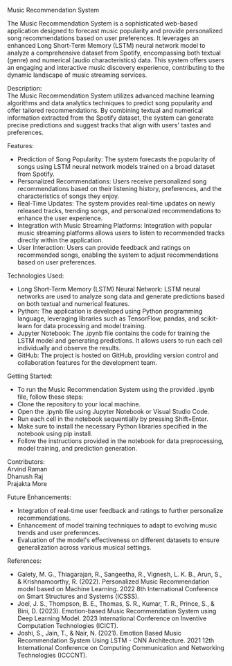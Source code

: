 Music Recommendation System<br>

The Music Recommendation System is a sophisticated web-based application designed to forecast music popularity and provide personalized song recommendations based on user preferences. It leverages an enhanced Long Short-Term Memory (LSTM) neural network model to analyze a comprehensive dataset from Spotify, encompassing both textual (genre) and numerical (audio characteristics) data. This system offers users an engaging and interactive music discovery experience, contributing to the dynamic landscape of music streaming services.<br>

Description:<br>
The Music Recommendation System utilizes advanced machine learning algorithms and data analytics techniques to predict song popularity and offer tailored recommendations. By combining textual and numerical information extracted from the Spotify dataset, the system can generate precise predictions and suggest tracks that align with users' tastes and preferences.<br>

Features:<br>
- Prediction of Song Popularity: The system forecasts the popularity of songs using LSTM neural network models trained on a broad dataset from Spotify.<br>
- Personalized Recommendations: Users receive personalized song recommendations based on their listening history, preferences, and the characteristics of songs they enjoy.<br>
- Real-Time Updates: The system provides real-time updates on newly released tracks, trending songs, and personalized recommendations to enhance the user experience.<br>
- Integration with Music Streaming Platforms: Integration with popular music streaming platforms allows users to listen to recommended tracks directly within the application.<br>
- User Interaction: Users can provide feedback and ratings on recommended songs, enabling the system to adjust recommendations based on user preferences.<br>

Technologies Used:<br>
- Long Short-Term Memory (LSTM) Neural Network: LSTM neural networks are used to analyze song data and generate predictions based on both textual and numerical features.<br>
- Python: The application is developed using Python programming language, leveraging libraries such as TensorFlow, pandas, and scikit-learn for data processing and model training.<br>
- Jupyter Notebook: The .ipynb file contains the code for training the LSTM model and generating predictions. It allows users to run each cell individually and observe the results.<br>
- GitHub: The project is hosted on GitHub, providing version control and collaboration features for the development team.<br>

Getting Started:<br>
- To run the Music Recommendation System using the provided .ipynb file, follow these steps:<br>
- Clone the repository to your local machine.<br>
- Open the .ipynb file using Jupyter Notebook or Visual Studio Code.<br>
- Run each cell in the notebook sequentially by pressing Shift+Enter.<br>
- Make sure to install the necessary Python libraries specified in the notebook using pip install.<br>
- Follow the instructions provided in the notebook for data preprocessing, model training, and prediction generation.<br>

Contributors:<br>
Arvind Raman<br>
Dhanush Raj<br>
Prajakta More<br>

Future Enhancements:<br>
- Integration of real-time user feedback and ratings to further personalize recommendations.<br>
- Enhancement of model training techniques to adapt to evolving music trends and user preferences.<br>
- Evaluation of the model's effectiveness on different datasets to ensure generalization across various musical settings.<br>

References:<br>
- Galety, M. G., Thiagarajan, R., Sangeetha, R., Vignesh, L. K. B., Arun, S., & Krishnamoorthy, R. (2022). Personalized Music Recommendation model based on Machine Learning. 2022 8th International Conference on Smart Structures and Systems (ICSSS).<br>
- Joel, J. S., Thompson, B. E., Thomas, S. R., Kumar, T. R., Prince, S., & Bini, D. (2023). Emotion-based Music Recommendation System using Deep Learning Model. 2023 International Conference on Inventive Computation Technologies (ICICT).<br>
- Joshi, S., Jain, T., & Nair, N. (2021). Emotion Based Music Recommendation System Using LSTM - CNN Architecture. 2021 12th International Conference on Computing Communication and Networking Technologies (ICCCNT).<br>
